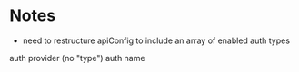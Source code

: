 # Notes

- need to restructure apiConfig to include an array of enabled auth types

auth provider (no "type")
auth name
